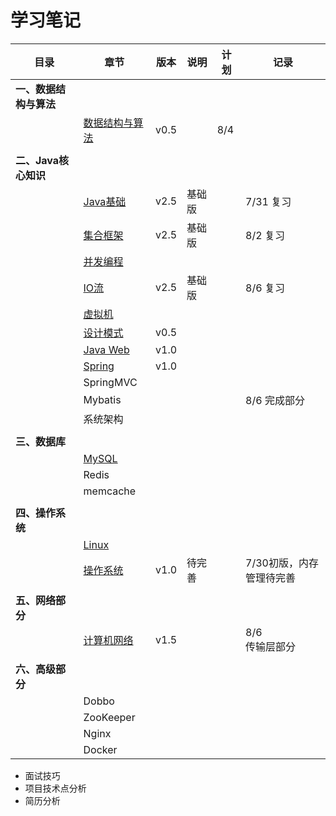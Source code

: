 # 学习笔记

| 目录                   | 章节                                                       | 版本 | 说明   | 计划 | 记录                     |
| ---------------------- | ---------------------------------------------------------- | ---- | ------ | ---- | ------------------------ |
| **一、数据结构与算法** |                                                            |      |        |      |                          |
|                        | [数据结构与算法](notes/数据结构与算法.md)                  | v0.5 |        | 8/4  |                          |
|                        |                                                            |      |        |      |                          |
| **二、Java核心知识**   |                                                            |      |        |      |                          |
|                        | [Java基础](notes/JavaArchitecture/01%20Java%20基础.md)     | v2.5 | 基础版 |      | 7/31 复习                |
|                        | [集合框架](notes/JavaArchitecture/02%20Java%20集合框架.md) | v2.5 | 基础版 |      | 8/2 复习                 |
|                        | [并发编程](notes/JavaArchitecture/03%20Java%20并发编程.md) |      |        |      |                          |
|                        | [IO流](notes/JavaArchitecture/04%20Java%20IO.md)           | v2.5 | 基础版 |      | 8/6 复习                 |
|                        | [虚拟机](notes/JavaArchitecture/05%20Java%20虚拟机.md)     |      |        |      |                          |
|                        | [设计模式](notes/JavaArchitecture/06%20设计模式.md)        | v0.5 |        |      |                          |
|                        | [Java Web](notes/JavaArchitecture/07%20Java%20Web.md)      | v1.0 |        |      |                          |
|                        | [Spring](notes/JavaWeb/Spring.md)                          | v1.0 |        |      |                          |
|                        | SpringMVC                                                  |      |        |      |                          |
|                        | Mybatis                                                    |      |        |      | 8/6 完成部分             |
|                        | 系统架构                                                   |      |        |      |                          |
|                        |                                                            |      |        |      |                          |
| **三、数据库**         |                                                            |      |        |      |                          |
|                        | [MySQL](notes/MySQL.md)                                    |      |        |      |                          |
|                        | Redis                                                      |      |        |      |                          |
|                        | memcache                                                   |      |        |      |                          |
|                        |                                                            |      |        |      |                          |
| **四、操作系统**       |                                                            |      |        |      |                          |
|                        | [Linux](notes/Linux.md)                                    |      |        |      |                          |
|                        | [操作系统](notes/操作系统.md)                              | v1.0 | 待完善 |      | 7/30初版，内存管理待完善 |
|                        |                                                            |      |        |      |                          |
| **五、网络部分**       |                                                            |      |        |      |                          |
|                        | [计算机网络](notes/计算机网络.md)                          | v1.5 |        |      | 8/6<br />传输层部分      |
|                        |                                                            |      |        |      |                          |
| **六、高级部分**       |                                                            |      |        |      |                          |
|                        | Dobbo                                                      |      |        |      |                          |
|                        | ZooKeeper                                                  |      |        |      |                          |
|                        | Nginx                                                      |      |        |      |                          |
|                        | Docker                                                     |      |        |      |                          |

- 面试技巧
- 项目技术点分析
- 简历分析
